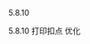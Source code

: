 5.8.10

 5.8.10   打印扣点 优化

[//]: # (--force-update: false--)
[//]: # (当上面的注释force-update的值为true时，此版本为强制升级版本)